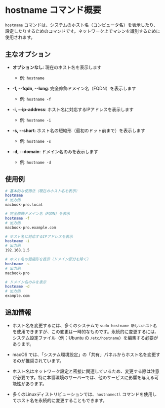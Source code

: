 # hostname コマンド概要

`hostname` コマンドは、システムのホスト名（コンピュータ名）を表示したり、設定したりするためのコマンドです。ネットワーク上でマシンを識別するために使用されます。

## 主なオプション

- **オプションなし**: 現在のホスト名を表示します
  - 例: `hostname`

- **-f, --fqdn, --long**: 完全修飾ドメイン名（FQDN）を表示します
  - 例: `hostname -f`

- **-i, --ip-address**: ホスト名に対応するIPアドレスを表示します
  - 例: `hostname -i`

- **-s, --short**: ホスト名の短縮形（最初のドット前まで）を表示します
  - 例: `hostname -s`

- **-d, --domain**: ドメイン名のみを表示します
  - 例: `hostname -d`

## 使用例

```bash
# 基本的な使用法（現在のホスト名を表示）
hostname
# 出力例
macbook-pro.local

# 完全修飾ドメイン名（FQDN）を表示
hostname -f
# 出力例
macbook-pro.example.com

# ホスト名に対応するIPアドレスを表示
hostname -i
# 出力例
192.168.1.5

# ホスト名の短縮形を表示（ドメイン部分を除く）
hostname -s
# 出力例
macbook-pro

# ドメイン名のみを表示
hostname -d
# 出力例
example.com
```

## 追加情報

- ホスト名を変更するには、多くのシステムで `sudo hostname 新しいホスト名` を使用できますが、この変更は一時的なものです。永続的に変更するには、システム設定ファイル（例：Ubuntu の `/etc/hostname`）を編集する必要があります。

- macOS では、「システム環境設定」の「共有」パネルからホスト名を変更するのが推奨されています。

- ホスト名はネットワーク設定と密接に関連しているため、変更する際は注意が必要です。特に本番環境のサーバーでは、他のサービスに影響を与える可能性があります。

- 多くのLinuxディストリビューションでは、`hostnamectl` コマンドを使用してホスト名を永続的に変更することもできます。